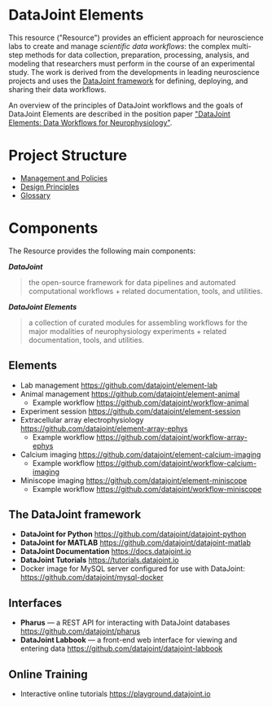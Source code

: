 # DataJoint Elements
This resource ("Resource") provides an efficient approach for neuroscience labs to create and manage *scientific data workflows*: the complex multi-step methods for data collection, preparation, processing, analysis, and modeling that researchers must perform in the course of an experimental study. 
The work is derived from the developments in leading neuroscience projects and uses the [DataJoint framework](https://datajoint.io) for defining, deploying, and sharing their data workflows. 

An overview of the principles of DataJoint workflows and the goals of DataJoint Elements are described in the position paper ["DataJoint Elements: Data Workflows for Neurophysiology"](https://www.biorxiv.org/content/10.1101/2021.03.30.437358v1).

# Project Structure
* [Management and Policies](management/index.md)
* [Design Principles](design-principles.md)
* [Glossary](glossary.md) 

# Components 
The Resource provides the following main components:

***DataJoint***

> the open-source framework for data pipelines and automated computational workflows + related documentation, tools, and utilities.

***DataJoint Elements***

> a collection of curated modules for assembling workflows for the major modalities of neurophysiology experiments + related documentation, tools, and utilities.


## Elements
* Lab management https://github.com/datajoint/element-lab 
* Animal management https://github.com/datajoint/element-animal
  * Example workflow  https://github.com/datajoint/workflow-animal
* Experiment session https://github.com/datajoint/element-session
* Extracellular array electrophysiology https://github.com/datajoint/element-array-ephys
  * Example workflow https://github.com/datajoint/workflow-array-ephys
* Calcium imaging https://github.com/datajoint/element-calcium-imaging
  * Example workflow https://github.com/datajoint/workflow-calcium-imaging
* Miniscope imaging https://github.com/datajoint/element-miniscope
  * Example workflow https://github.com/datajoint/workflow-miniscope

## The DataJoint framework 
* **DataJoint for Python** https://github.com/datajoint/datajoint-python    
* **DataJoint for MATLAB** https://github.com/datajoint/datajoint-matlab    
* **DataJoint Documentation** https://docs.datajoint.io 
* **DataJoint Tutorials** https://tutorials.datajoint.io
* Docker image for MySQL server configured for use with DataJoint:  https://github.com/datajoint/mysql-docker

## Interfaces 
* **Pharus** — a REST API for interacting with DataJoint databases  https://github.com/datajoint/pharus
* **DataJoint Labbook** — a front-end web interface for viewing and entering data  https://github.com/datajoint/datajoint-labbook

## Online Training  
* Interactive online tutorials https://playground.datajoint.io

